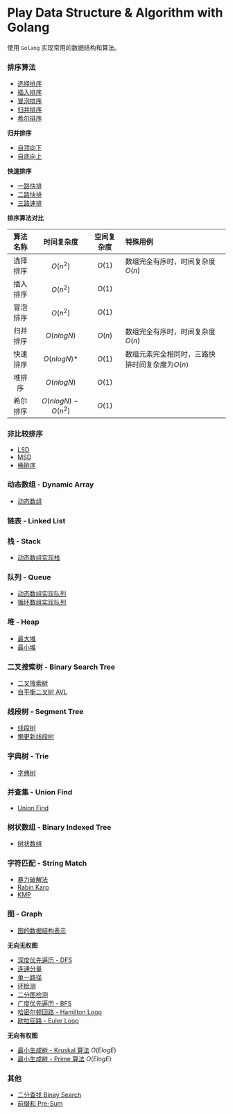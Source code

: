 # Play Data Structure & Algorithm with Golang

使用 `Golang` 实现常用的数据结构和算法。

### 排序算法

* [选择排序](./sort/selectsort.go)
* [插入排序](./sort/insertionsort.go)
* [冒泡排序](./sort/bubblesort.go)
* [归并排序](./sort/mergesort.go)
* [希尔排序](./sort/shellsort.go)

**归并排序**

* [自顶向下](./sort/mergesort.go)
* [自底向上](./sort/mergesortbu.go)

**快速排序**

* [一路快排](./sort/quicksort1way.go)
* [二路快排](./sort/quicksort2ways.go)
* [三路速排](./sort/quicksort3ways.go)

**排序算法对比**


| 算法名称 |     时间复杂度     | 空间复杂度 | 特殊用例                                         |
| :------: | :-----------------: | :--------: | :----------------------------------------------- |
| 选择排序 |     ${O(n^2)}$     |  ${O(1)}$  | 数组完全有序时，时间复杂度${O(n)}$               |
| 插入排序 |     ${O(n^2)}$     |  ${O(1)}$  |                                                  |
| 冒泡排序 |     ${O(n^2)}$     |  ${O(1)}$  |                                                  |
| 归并排序 |     $O(nlogN)$     |  ${O(n)}$  | 数组完全有序时，时间复杂度${O(n)}$               |
| 快速排序 |     $O(nlogN)*$     |  ${O(1)}$  | 数组元素完全相同时，三路快排时间复杂度为${O(n)}$ |
|  堆排序  |     $O(nlogN)$     |  ${O(1)}$  |                                                  |
| 希尔排序 | $O(nlogN)-O(n^{2})$ |  ${O(1)}$  |                                                  |

### 非比较排序

* [LSD](./sort/radix/lsd.go)
* [MSD](./sort/radix/msd.go)
* [桶排序](./sort/radix/bucket_sort.go)

### 动态数组 - Dynamic Array

* [动态数组](./array/array.go)

### 链表 - Linked List

### 栈 - Stack

* [动态数组实现栈](./stack/array_stack.go)

### 队列 - Queue

* [动态数组实现队列](./queue/array_queue.go)
* [循环数组实现队列](./queue/loop_queue.go)

### 堆 - Heap

* [最大堆](./tree/max_heap.go)
* [最小堆](./tree/min_heap.go)

### 二叉搜索树 - Binary Search Tree

* [二叉搜索树](./tree/binary_search_tree.go)
* [自平衡二叉树 AVL](./tree/avl_tree.go)

### 线段树 - Segment Tree

* [线段树](./tree/segment_tree.go)
* [懒更新线段树](./tree/lazy_segment_tree.go)

### 字典树 - Trie

* [字典树](./tree/trie.go)

### 并查集 - Union Find

* [Union Find](./tree/union_find.go)

### 树状数组 - Binary Indexed Tree

* [树状数组](./tree/binary_indexed_tree.go)

### 字符匹配 - String Match

* [暴力破解法](./strings/match/brute_force.go)
* [Rabin Karp](./strings/match/rabin_karp.go)
* [KMP](./strings/match/kmp.go)

### 图 - Graph

* [图的数据结构表示](./graph/)

**无向无权图**

* [深度优先遍历 - DFS](./graph/dfs/)
* [连通分量](./graph/dfs/cc_count.go)
* [单一路径](./graph/dfs/path.go)
* [环检测](./graph/dfs/cycle_detection.go)
* [二分图检测](./graph/dfs/bipartition_detection.go)
* [广度优先遍历 - BFS](./graph/bfs/)
* [哈密尔顿回路 - Hamilton Loop](./graph/loop/hamilton_loop.go)
* [欧拉回路 - Euler Loop](./graph/loop/euler_loop.go)

**无向有权图**

* [最小生成树 - Kruskal 算法](./graph/mst/kruskal.go) $O(ElogE)$
* [最小生成树 - Prime 算法](./graph/mst/prime.go) $O(ElogE)$

### 其他

* [二分查找 Binay Search](./search/binary_search.go)
* [前缀和 Pre-Sum](./util/presum/)
